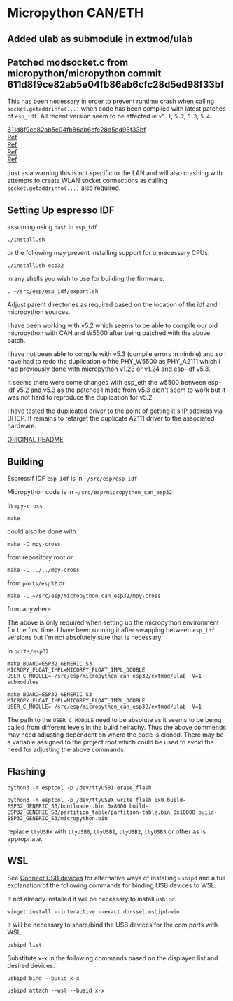 # Micropython CAN/ETH

## Added ulab as submodule in extmod/ulab

## Patched modsocket.c from micropython/micropython commit 611d8f9ce82ab5e04fb86ab6cfc28d5ed98f33bf

This has been necessary in order to prevent runtime crash when calling `socket.getaddrinfo(...)` when code has been compiled with latest patches of `esp_idf`.
All recent version seem to be affected ie `v5.1`, `5.2`, `5.3`, `5.4`.

[611d8f9ce82ab5e04fb86ab6cfc28d5ed98f33bf](https://github.com/micropython/micropython/commit/611d8f9ce82ab5e04fb86ab6cfc28d5ed98f33bf) </br>
[Ref](https://github.com/micropython/micropython-esp32/issues/204)</br>
[Ref](https://github.com/micropython/micropython/issues/15841)</br>
[Ref](https://github.com/lvgl-micropython/lvgl_micropython/issues/221)</br>
[Ref](https://github.com/micropython/micropython/pull/16210)</br>

Just as a warning this is not specific to the LAN and will also crashing with attempts to create WLAN socket connections as calling `socket.getaddrinfo(...)` also required.

## Setting Up espresso IDF

assuming using `bash`
in `esp_idf`

```
./install.sh
```
or the following may prevent installing support for unnecessary CPUs.
```
./install.sh esp32
```

in any shells you wish to use for building the firmware.

```
. ~/src/esp/esp_idf/export.sh
```

Adjust parent directories as required based on the location of the idf and micropython sources.

I have been working with v5.2 which seems to be able to compile our old micropython with CAN and W5500 after being patched with the above patch.

I have not been able to compile with v5.3 (compile errors in nimble) and so I have had to redo the duplication o fthe PHY_W5500 as PHY_A2111 which I had previously done with micropython v1.23 or v1.24 and esp-idf v5.3.

It seems there were some changes with esp_eth the w5500 between esp-idf v5.2 and v5.3 as the patches I made from v5.3 didn't seem to work but it was not hard to reproduce the duplication for v5.2 

I have tested the duplicated driver to the point of getting it's IP address via DHCP.
It remains to retarget the duplicate A2111 driver to the associated hardware.

[ORIGINAL README](README%2DMPORIG.md)

## Building

Espressif IDF `esp_idf` is in `~/src/esp/esp_idf`

Micropython code is in `~/src/esp/micropython_can_esp32`

In `mpy-cross`
```
make
```

could also be done with:
```
make -C mpy-cross
```
from repository root or

```
make -C ../../mpy-cross
```
from `ports/esp32` or

```
make -C ~/src/esp/micropython_can_esp32/mpy-cross
```

from anywhere

The above is only required when setting up the micropython environment for the first time.  I have been running it after swapping between `esp_idf` versions but I'm not absolutely sure that is necessary.

In `ports/esp32`
```
make BOARD=ESP32_GENERIC_S3 MICROPY_FLOAT_IMPL=MICORPY_FLOAT_IMPL_DOUBLE USER_C_MODULE=~/src/esp/micropython_can_esp32/extmod/ulab  V=1 submodules
```
```
make BOARD=ESP32_GENERIC_S3 MICROPY_FLOAT_IMPL=MICORPY_FLOAT_IMPL_DOUBLE USER_C_MODULE=~/src/esp/micropython_can_esp32/extmod/ulab  V=1
```
The path to the `USER_C_MODULE` need to be absolute as it seems to be being called from different levels in the build heirachy. 
Thus the above commends may need adjusting dependent on where the code is cloned.  There may be a variable assigned to the project root
which could be used to avoid the need for adjusting the above commands.

## Flashing

```
python3 -m esptool -p /dev/ttyUSB1 erase_flash
```

```
python3 -m esptool -p /dev/ttyUSBX write_flash 0x0 build-ESP32_GENERIC_S3/bootloader.bin 0x8000 build-ESP32_GENERIC_S3/partition_table/partition-table.bin 0x10000 build-ESP32_GENERIC_S3/micropython.bin
```

replace `ttyUSBX` with `ttyUSB0`, `ttyUSB1`, `ttyUSB2`, `ttyUSB3` or other as is appropriate.

## WSL

See [Connect USB devices](https://learn.microsoft.com/en-us/windows/wsl/connect-usb) for alternative ways of installing `usbipd` and a full explanation of the following commands for binding USB devices to WSL.

If not already installed it will be necessary to install `usbipd`

```
winget install --interactive --exact dorssel.usbipd-win
```

It will be necessary to share/bind the USB devices for the com ports with WSL.

```
usbipd list
```

Substitute x-x in the following commands based on the displayed list and desired devices.

```
usbipd bind --busid x-x
```

```
usbipd attach --wsl --busid x-x
```
